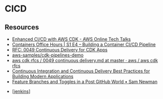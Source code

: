 CICD
===

Resources
---

- [Enhanced CI/CD with AWS CDK - AWS Online Tech
    Talks][1]
- [Containers Office Hours | S1 E4 – Building a
    Container CI/CD Pipeline][2]
- [RFC: 0049 Continuous Delivery for CDK Apps][3]
- [aws-samples/cdk-pipelines-demo][4]
- [aws cdk rfcs / 0049 continuous delivery.md at master · aws / aws cdk rfcs][5]
- [Continuous Integration and Continuous Delivery Best Practices for Building Modern Applications][6]
- [Feature Branches and Toggles in a Post GitHub World • Sam Newman][7]

<!-- Links -->
[1]: https://www.youtube.com/watch?v=1ps0Wh19MHQ
[2]: https://www.youtube.com/watch?v=b16Gpvjxxnc
[3]: https://github.com/aws/aws-cdk/pull/3437
[4]: https://github.com/aws-samples/cdk-pipelines-demo
[5]: https://github.com/aws/aws-cdk-rfcs/blob/master/text/0049-continuous-delivery.md#publishing
[6]: https://www.youtube.com/watch?v=7p4Z36yNURg
[7]: https://www.youtube.com/watch?v=lqRQYEHAtpk&list=WL&index=4


- [[jenkins]]

[//begin]: # "Autogenerated link references for markdown compatibility"
[jenkins]: jenkins/jenkins.md "Jenkins"
[//end]: # "Autogenerated link references"